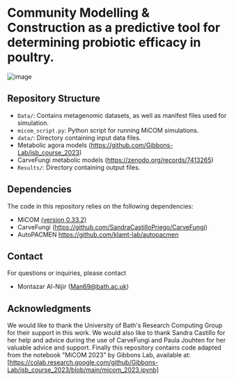 # Community Modelling & Construction as a predictive tool for determining probiotic efficacy in poultry.


![image](https://github.com/Montazar1234/PoultryProbioticModels/assets/22119956/a2025388-4eca-4367-a4fc-a8c7953e518b)


## Repository Structure

- `Data/`: Contains metagenomic datasets, as well as manifest files used for simulation.
- `micom_script.py`: Python script for running MiCOM simulations.
- `data/`: Directory containing input data files.
- Metabolic agora models (https://github.com/Gibbons-Lab/isb_course_2023)
- CarveFungi metabolic models (https://zenodo.org/records/7413265)
- `Results/`: Directory containing output files.

## Dependencies

The code in this repository relies on the following dependencies:

- MiCOM [(version 0.33.2)](https://micom-dev.github.io/micom/)
- CarveFungi (https://github.com/SandraCastilloPriego/CarveFungi)
- AutoPACMEN https://github.com/klamt-lab/autopacmen


## Contact

For questions or inquiries, please contact

- Montazar Al-Nijir (Man69@bath.ac.uk)

## Acknowledgments

We would like to thank the University of Bath's Research Computing Group for their support in this work.
We would also like to thank Sandra Castillo for her help and advice during the use of CarveFungi and Paula Jouhten for her valuable advice and support. 
Finally this repository contains code adapted from the notebook "MiCOM 2023" by Gibbons Lab, available at: [https://colab.research.google.com/github/Gibbons-Lab/isb_course_2023/blob/main/micom_2023.ipynb]
